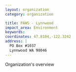 ```yaml
---
layout: organization
category: organization

title: PAWS - Lynnwood
impact_area: Environment
keywords: 
coordinates: 47.8104,-122.3242
address: |
  PO Box #1037
  Lynnwood WA 98046
---
```

Organization's overview

